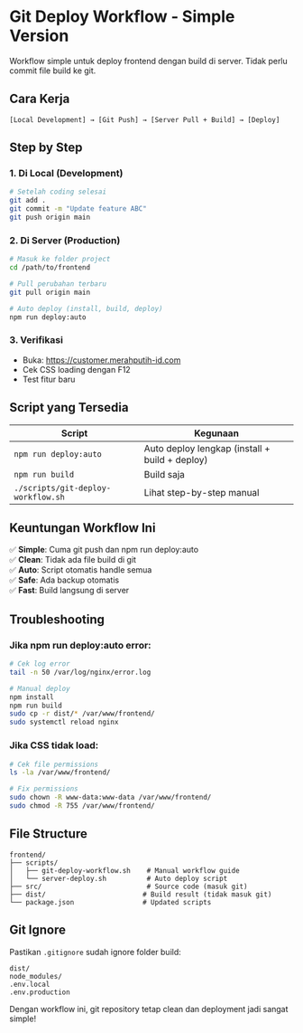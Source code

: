 # Git Deploy Workflow - Simple Version

Workflow simple untuk deploy frontend dengan build di server. Tidak perlu commit file build ke git.

## Cara Kerja

```
[Local Development] → [Git Push] → [Server Pull + Build] → [Deploy]
```

## Step by Step

### 1. Di Local (Development)

```bash
# Setelah coding selesai
git add .
git commit -m "Update feature ABC"
git push origin main
```

### 2. Di Server (Production)

```bash
# Masuk ke folder project
cd /path/to/frontend

# Pull perubahan terbaru
git pull origin main

# Auto deploy (install, build, deploy)
npm run deploy:auto
```

### 3. Verifikasi

- Buka: https://customer.merahputih-id.com
- Cek CSS loading dengan F12
- Test fitur baru

## Script yang Tersedia

| Script | Kegunaan |
|--------|----------|
| `npm run deploy:auto` | Auto deploy lengkap (install + build + deploy) |
| `npm run build` | Build saja |
| `./scripts/git-deploy-workflow.sh` | Lihat step-by-step manual |

## Keuntungan Workflow Ini

✅ **Simple**: Cuma git push dan npm run deploy:auto  
✅ **Clean**: Tidak ada file build di git  
✅ **Auto**: Script otomatis handle semua  
✅ **Safe**: Ada backup otomatis  
✅ **Fast**: Build langsung di server  

## Troubleshooting

### Jika npm run deploy:auto error:

```bash
# Cek log error
tail -n 50 /var/log/nginx/error.log

# Manual deploy
npm install
npm run build
sudo cp -r dist/* /var/www/frontend/
sudo systemctl reload nginx
```

### Jika CSS tidak load:

```bash
# Cek file permissions
ls -la /var/www/frontend/

# Fix permissions
sudo chown -R www-data:www-data /var/www/frontend/
sudo chmod -R 755 /var/www/frontend/
```

## File Structure

```
frontend/
├── scripts/
│   ├── git-deploy-workflow.sh    # Manual workflow guide
│   └── server-deploy.sh          # Auto deploy script
├── src/                          # Source code (masuk git)
├── dist/                        # Build result (tidak masuk git)
└── package.json                 # Updated scripts
```

## Git Ignore

Pastikan `.gitignore` sudah ignore folder build:

```gitignore
dist/
node_modules/
.env.local
.env.production
```

Dengan workflow ini, git repository tetap clean dan deployment jadi sangat simple!
